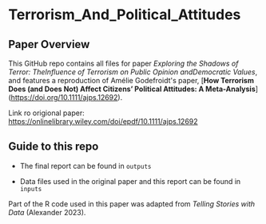# Terrorism_And_Political_Attitudes

## Paper Overview

This GitHub repo contains all files for paper *Exploring the Shadows of Terror: TheInfluence of Terrorism on Public Opinion andDemocratic Values*, and features a reproduction of Amélie Godefroidt's paper, [**How Terrorism Does (and Does Not) Affect Citizens’ Political Attitudes: A Meta-Analysis**] (https://doi.org/10.1111/ajps.12692).

Link ro origional paper: <https://onlinelibrary.wiley.com/doi/epdf/10.1111/ajps.12692>

## Guide to this repo

-   The final report can be found in `outputs`

-   Data files used in the original paper and this report can be found in `inputs`

Part of the R code used in this paper was adapted from *Telling Stories with Data* (Alexander 2023).
